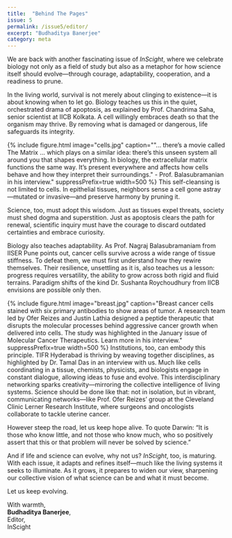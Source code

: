 ```yaml
---
title:  "Behind The Pages"
issue: 5
permalink: /issue5/editor/
excerpt: "Budhaditya Banerjee"
category: meta
---
```


We are back with another fascinating issue of _InScight_, where we celebrate biology not only as a field of study but also as a metaphor for how science itself should evolve—through courage, adaptability, cooperation, and a readiness to prune.

In the living world, survival is not merely about clinging to existence—it is about knowing when to let go. Biology teaches us this in the quiet, orchestrated drama of apoptosis, as explained by Prof. Chandrima Saha, senior scientist at IICB Kolkata. A cell willingly embraces death so that the organism may thrive. By removing what is damaged or dangerous, life safeguards its integrity.

{% include figure.html image="cells.jpg" caption="\"... there’s a movie called The Matrix ... which plays on a similar idea: there’s this unseen system all around you that shapes everything. In biology, the extracellular matrix functions the same way. It’s present everywhere and affects how cells behave and how they interpret their surroundings.\" - Prof. Balasubramanian in his interview." suppressPrefix=true width=500 %}
This self-cleansing is not limited to cells. In epithelial tissues, neighbors sense a cell gone astray—mutated or invasive—and preserve harmony by pruning it.

Science, too, must adopt this wisdom. Just as tissues expel threats, society must shed dogma and superstition. Just as apoptosis clears the path for renewal, scientific inquiry must have the courage to discard outdated certainties and embrace curiosity.

Biology also teaches adaptability. As Prof. Nagraj Balasubramaniam from IISER Pune points out, cancer cells survive across a wide range of tissue stiffness. To defeat them, we must first understand how they rewire themselves. Their resilience, unsettling as it is, also teaches us a lesson: progress requires versatility, the ability to grow across both rigid and fluid terrains. Paradigm shifts of the kind Dr. Sushanta Roychoudhury from IICB envisions are possible only then.

{% include figure.html image="breast.jpg" caption="Breast cancer cells stained with six primary antibodies to show areas of tumor. A research team led by Ofer Reizes and Justin Lathia designed a peptide therapeutic that disrupts the molecular processes behind aggressive cancer growth when delivered into cells. The study was highlighted in the January issue of Molecular Cancer Therapeutics. Learn more in his interview." suppressPrefix=true width=500 %}
Institutions, too, can embody this principle. TIFR Hyderabad is thriving by weaving together disciplines, as highlighted by Dr. Tamal Das in an interview with us. Much like cells coordinating in a tissue, chemists, physicists, and biologists engage in constant dialogue, allowing ideas to fuse and evolve. This interdisciplinary networking sparks creativity—mirroring the collective intelligence of living systems. Science should be done like that: not in isolation, but in vibrant, communicating networks—like Prof. Ofer Reizes’ group at the Cleveland Clinic Lerner Research Institute, where surgeons and oncologists collaborate to tackle uterine cancer.

However steep the road, let us keep hope alive. To quote Darwin: “It is those who know little, and not those who know much, who so positively assert that this or that problem will never be solved by science.”

And if life and science can evolve, why not us? _InScight_, too, is maturing. With each issue, it adapts and refines itself—much like the living systems it seeks to illuminate. As it grows, it prepares to widen our view, sharpening our collective vision of what science can be and what it must become.

Let us keep evolving.

With warmth,<br>
**Budhaditya Banerjee**,<br>
Editor,<br>
InScight<br>
